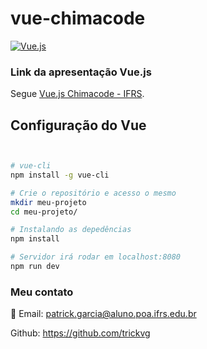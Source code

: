# vue-chimacode

[![Vue.js](https://cdn.rawgit.com/sindresorhus/awesome/d7305f38d29fed78fa85652e3a63e154dd8e8829/media/badge.svg)](https://vuejs.org/)

### Link da apresentação Vue.js

Segue [Vue.js Chimacode - IFRS](https://docs.google.com/presentation/d/1R4P1OlkqO_E50iFb759G4ah4wWaqY67Mc0mQsc_qKSw/edit#slide=id.p3).


## Configuração do Vue

```bash


# vue-cli
npm install -g vue-cli

# Crie o repositório e acesso o mesmo
mkdir meu-projeto
cd meu-projeto/

# Instalando as depedências
npm install

# Servidor irá rodar em localhost:8080
npm run dev


```


### Meu contato
:email: Email: patrick.garcia@aluno.poa.ifrs.edu.br

Github: https://github.com/trickvg
